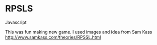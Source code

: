 RPSLS
=====

Javascript 

This was fun making new game.
I used images and idea from Sam Kass
http://www.samkass.com/theories/RPSSL.html
